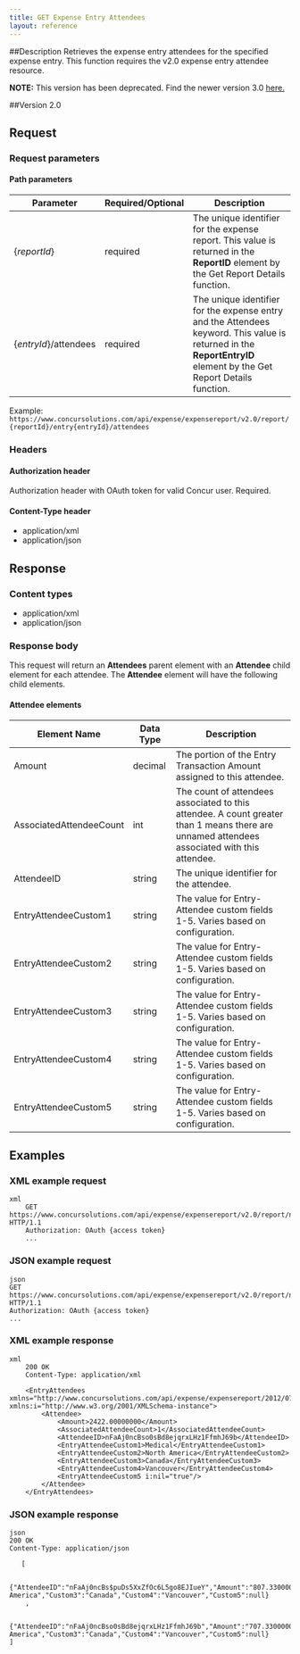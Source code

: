 ```yaml
---
title: GET Expense Entry Attendees
layout: reference
--- 
```



##Description
Retrieves the expense entry attendees for the specified expense entry. This function requires the v2.0 expense entry attendee resource.

**NOTE:** This version has been deprecated. Find the newer version 3.0 [here.](/api-reference/expense/expense-report/expense-entry-attendee.html#get)

##Version
2.0

## Request

### Request parameters

#### Path parameters

| Parameter |Required/Optional| Description |
|-----------------|--------|-----------------------------|
| {_reportId_} | required | The unique identifier for the expense report. This value is returned in the **ReportID** element by the Get Report Details function. |
| {_entryId_}/attendees | required | The unique identifier for the expense entry and the Attendees keyword. This value is returned in the **ReportEntryID** element by the Get Report Details function. |

Example: `https://www.concursolutions.com/api/expense/expensereport/v2.0/report/{reportId}/entry{entryId}/attendees`

### Headers

#### Authorization header

Authorization header with OAuth token for valid Concur user. Required.

#### Content-Type header

* application/xml
* application/json

## Response

### Content types

* application/xml
* application/json

### Response body

This request will return an **Attendees** parent element with an **Attendee** child element for each attendee. The **Attendee** element will have the following child elements.

#### Attendee elements

|       Element Name      | Data Type | Description |
| ----------------------- | --------- | ----------- |
| Amount                   | decimal   | The portion of the Entry Transaction Amount assigned to this attendee.|
| AssociatedAttendeeCount  | int       | The count of attendees associated to this attendee. A count greater than 1 means there are unnamed attendees associated with this attendee.            |
| AttendeeID               | string    | The unique identifier for the attendee.|
| EntryAttendeeCustom1     | string    | The value for Entry-Attendee custom fields 1-5. Varies based on configuration.|
| EntryAttendeeCustom2  | string    | The value for Entry-Attendee custom fields 1-5. Varies based on configuration.|
| EntryAttendeeCustom3  | string    | The value for Entry-Attendee custom fields 1-5. Varies based on configuration.|
| EntryAttendeeCustom4   | string    | The value for Entry-Attendee custom fields 1-5. Varies based on configuration.|
| EntryAttendeeCustom5   | string    | The value for Entry-Attendee custom fields 1-5. Varies based on configuration.|

## Examples

### XML example request

```
xml
    GET https://www.concursolutions.com/api/expense/expensereport/v2.0/report/nxxKgLlnROz3zHJBCRksaas23dsfs/entry/n7We3qWw99u1KoWTMaLhSC$pXBYzQ1UDhn/attendees HTTP/1.1
    Authorization: OAuth {access token}
    ...
```

### JSON example request

```
json
GET https://www.concursolutions.com/api/expense/expensereport/v2.0/report/nxxKgLlnROz3zHJBCRksaas23dsfs/entry/n7We3qWw99u1KoWTMaLhSC$pXBYzQ1UDhn/Attendees HTTP/1.1
Authorization: OAuth {access token}
...
```

### XML example response

```
xml
    200 OK
    Content-Type: application/xml

    <EntryAttendees xmlns="http://www.concursolutions.com/api/expense/expensereport/2012/07" xmlns:i="http://www.w3.org/2001/XMLSchema-instance">
        <Attendee>
            <Amount>2422.00000000</Amount>
            <AssociatedAttendeeCount>1</AssociatedAttendeeCount>
            <AttendeeID>nFaAj0ncBso0sBd8ejqrxLHz1FfmhJ69b</AttendeeID>
            <EntryAttendeeCustom1>Medical</EntryAttendeeCustom1>
            <EntryAttendeeCustom2>North America</EntryAttendeeCustom2>
            <EntryAttendeeCustom3>Canada</EntryAttendeeCustom3>
            <EntryAttendeeCustom4>Vancouver</EntryAttendeeCustom4>
            <EntryAttendeeCustom5 i:nil="true"/>
        </Attendee>
    </EntryAttendees>
```

### JSON example response

```
json
200 OK
Content-Type: application/json

   [

    {"AttendeeID":"nFaAj0ncBs$puDs5XxZfOc6L5go8EJIueY","Amount":"807.33000000","AttendeeCount":"0","Custom1":"Medical","Custom2":"North America","Custom3":"Canada","Custom4":"Vancouver","Custom5":null} 
    ,

    {"AttendeeID":"nFaAj0ncBso0sBd8ejqrxLHz1FfmhJ69b","Amount":"707.33000000","AttendeeCount":"0","Custom1":"Medical","Custom2":"North America","Custom3":"Canada","Custom4":"Vancouver","Custom5":null} 
] 
```


